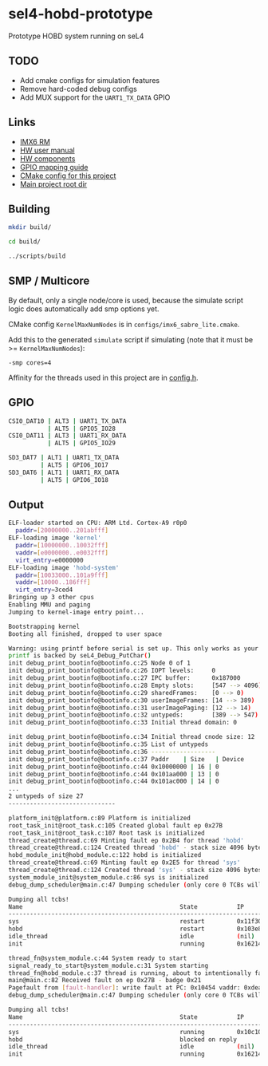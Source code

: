 # sel4-hobd-prototype
Prototype HOBD system running on seL4

## TODO

- Add cmake configs for simulation features
- Remove hard-coded debug configs
- Add MUX support for the `UART1_TX_DATA` GPIO

## Links

- [IMX6 RM](http://cache.freescale.com/files/32bit/doc/ref_manual/IMX6DQRM.pdf)
- [HW user manual](https://1quxc51443zg3oix7e35dnvg-wpengine.netdna-ssl.com/wp-content/uploads/2014/11/SABRE_Lite_Hardware_Manual_rev11.pdf)
- [HW components](https://1quxc51443zg3oix7e35dnvg-wpengine.netdna-ssl.com/wp-content/uploads/2014/11/sabre_lite-revD.pdf)
- [GPIO mapping guide](https://www.kosagi.com/w/index.php?title=Definitive_GPIO_guide)
- [CMake config for this project](configs/imx6_sabre_lite.cmake)
- [Main project root dir](projects/hobd_system)

## Building

```bash
mkdir build/

cd build/

../scripts/build
```

## SMP / Multicore

By default, only a single node/core is used, because the simulate script logic
does automatically add smp options yet.

CMake config `KernelMaxNumNodes` is in `configs/imx6_sabre_lite.cmake`.

Add this to the generated `simulate` script if
simulating (note that it must be >= `KernelMaxNumNodes`):

```base
-smp cores=4
```

Affinity for the threads used in this project are in [config.h](projects/hobd_system/include/config.h).

## GPIO

```bash
CSI0_DAT10 | ALT3 | UART1_TX_DATA
           | ALT5 | GPIO5_IO28
CSI0_DAT11 | ALT3 | UART1_RX_DATA
           | ALT5 | GPIO5_IO29

SD3_DAT7 | ALT1 | UART1_TX_DATA
         | ALT5 | GPIO6_IO17
SD3_DAT6 | ALT1 | UART1_RX_DATA
         | ALT5 | GPIO6_IO18
```

## Output

```bash
ELF-loader started on CPU: ARM Ltd. Cortex-A9 r0p0
  paddr=[20000000..201abfff]
ELF-loading image 'kernel'
  paddr=[10000000..10032fff]
  vaddr=[e0000000..e0032fff]
  virt_entry=e0000000
ELF-loading image 'hobd-system'
  paddr=[10033000..101a9fff]
  vaddr=[10000..186fff]
  virt_entry=3ced4
Bringing up 3 other cpus
Enabling MMU and paging
Jumping to kernel-image entry point...

Bootstrapping kernel
Booting all finished, dropped to user space

Warning: using printf before serial is set up. This only works as your
printf is backed by seL4_Debug_PutChar()
init debug_print_bootinfo@bootinfo.c:25 Node 0 of 1
init debug_print_bootinfo@bootinfo.c:26 IOPT levels:     0
init debug_print_bootinfo@bootinfo.c:27 IPC buffer:      0x187000
init debug_print_bootinfo@bootinfo.c:28 Empty slots:     [547 --> 4096)
init debug_print_bootinfo@bootinfo.c:29 sharedFrames:    [0 --> 0)
init debug_print_bootinfo@bootinfo.c:30 userImageFrames: [14 --> 389)
init debug_print_bootinfo@bootinfo.c:31 userImagePaging: [12 --> 14)
init debug_print_bootinfo@bootinfo.c:32 untypeds:        [389 --> 547)
init debug_print_bootinfo@bootinfo.c:33 Initial thread domain: 0

init debug_print_bootinfo@bootinfo.c:34 Initial thread cnode size: 12
init debug_print_bootinfo@bootinfo.c:35 List of untypeds
init debug_print_bootinfo@bootinfo.c:36 ------------------
init debug_print_bootinfo@bootinfo.c:37 Paddr    | Size   | Device
init debug_print_bootinfo@bootinfo.c:44 0x10000000 | 16 | 0
init debug_print_bootinfo@bootinfo.c:44 0x101aa000 | 13 | 0
init debug_print_bootinfo@bootinfo.c:44 0x101ac000 | 14 | 0
...
2 untypeds of size 27
------------------------------

platform_init@platform.c:89 Platform is initialized
root_task_init@root_task.c:105 Created global fault ep 0x27B
root_task_init@root_task.c:107 Root task is initialized
thread_create@thread.c:69 Minting fault ep 0x2B4 for thread 'hobd'
thread_create@thread.c:124 Created thread 'hobd' - stack size 4096 bytes
hobd_module_init@hobd_module.c:122 hobd is initialized
thread_create@thread.c:69 Minting fault ep 0x2E5 for thread 'sys'
thread_create@thread.c:124 Created thread 'sys' - stack size 4096 bytes
system_module_init@system_module.c:86 sys is initialized
debug_dump_scheduler@main.c:47 Dumping scheduler (only core 0 TCBs will be displayed)

Dumping all tcbs!
Name                                            State           IP                       Prio    Core
--------------------------------------------------------------------------------------
sys                                             restart         0x11f30 255                     0
hobd                                            restart         0x103e8 255                     0
idle_thread                                     idle            (nil)   0                       0
init                                            running         0x16214 255                     0

thread_fn@system_module.c:44 System ready to start
signal_ready_to_start@system_module.c:31 System starting
thread_fn@hobd_module.c:37 thread is running, about to intentionally fault
main@main.c:82 Received fault on ep 0x27B - badge 0x21
Pagefault from [fault-handler]: write fault at PC: 0x10454 vaddr: 0xdeadbeef, FSR 0x805
debug_dump_scheduler@main.c:47 Dumping scheduler (only core 0 TCBs will be displayed)

Dumping all tcbs!
Name                                            State           IP                       Prio    Core
--------------------------------------------------------------------------------------
sys                                             running         0x10c10 255                     0
hobd                                            blocked on reply        0x10454 255             0
idle_thread                                     idle            (nil)   0                       0
init                                            running         0x16214 255                     0
```
